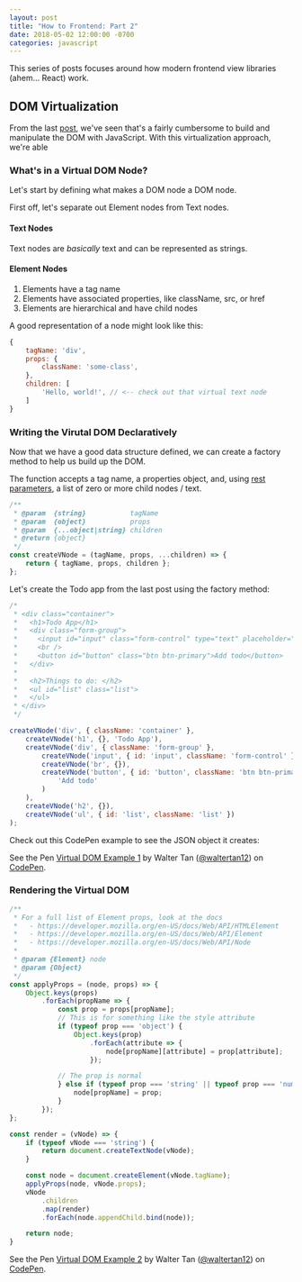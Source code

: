 ```yaml
---
layout: post
title: "How to Frontend: Part 2"
date: 2018-05-02 12:00:00 -0700
categories: javascript
---
```


This series of posts focuses around how modern frontend view libraries (ahem... React) work.

## DOM Virtualization
From the last [post](/blog/javascript/2018/05/01/how-to-frontend-part-1.html), we've seen that's a fairly cumbersome to build and manipulate the DOM with JavaScript. With this virtualization approach, we're able

### What's in a Virtual DOM Node?
Let's start by defining what makes a DOM node a DOM node.

First off, let's separate out Element nodes from Text nodes. 
#### Text Nodes
Text nodes are _basically_ text and can be represented as strings.

#### Element Nodes
1. Elements have a tag name 
2. Elements have associated properties, like className, src, or href
3. Elements are hierarchical and have child nodes

A good representation of a node might look like this:
```javascript
{
    tagName: 'div',
    props: {
        className: 'some-class',
    },
    children: [
        'Hello, world!', // <-- check out that virtual text node
    ]
}
```

### Writing the Virutal DOM Declaratively
Now that we have a good data structure defined, we can create a factory method to help us build up the DOM.

The function accepts a tag name, a properties object, and, using [rest parameters](https://developer.mozilla.org/en-US/docs/Web/JavaScript/Reference/Functions/rest_parameters), a list of zero or more child nodes / text.

```javascript
/**
 * @param  {string}           tagName
 * @param  {object}           props
 * @param  {...object|string} children
 * @return {object}
 */
const createVNode = (tagName, props, ...children) => {
    return { tagName, props, children };
};
```

Let's create the Todo app from the last post using the factory method:
```javascript
/*
 * <div class="container">
 *   <h1>Todo App</h1>
 *   <div class="form-group">
 *     <input id="input" class="form-control" type="text" placeholder="Do laundry" />
 *     <br />
 *     <button id="button" class="btn btn-primary">Add todo</button>
 *   </div>
 *
 *   <h2>Things to do: </h2>
 *   <ul id="list" class="list">
 *   </ul>
 * </div>
 */

createVNode('div', { className: 'container' }, 
    createVNode('h1', {}, 'Todo App'),
    createVNode('div', { className: 'form-group' },
        createVNode('input', { id: 'input', className: 'form-control' }),
        createVNode('br', {}),
        createVNode('button', { id: 'button', className: 'btn btn-primary' },
            'Add todo'
        )
    ),
    createVNode('h2', {}),
    createVNode('ul', { id: 'list', className: 'list' })
);
```

Check out this CodePen example to see the JSON object it creates:

<p data-height="450" data-theme-id="0" data-slug-hash="Zoypem" data-default-tab="js,result" data-user="waltertan12" data-embed-version="2" data-pen-title="Virtual DOM Example 1" class="codepen">See the Pen <a href="https://codepen.io/waltertan12/pen/Zoypem/">Virtual DOM Example 1</a> by Walter Tan (<a href="https://codepen.io/waltertan12">@waltertan12</a>) on <a href="https://codepen.io">CodePen</a>.</p>
<script async src="https://static.codepen.io/assets/embed/ei.js"></script>


### Rendering the Virtual DOM
```javascript
/**
 * For a full list of Element props, look at the docs
 *   - https://developer.mozilla.org/en-US/docs/Web/API/HTMLElement
 *   - https://developer.mozilla.org/en-US/docs/Web/API/Element
 *   - https://developer.mozilla.org/en-US/docs/Web/API/Node
 *
 * @param {Element} node
 * @param {Object}
 */
const applyProps = (node, props) => {
    Object.keys(props)
        .forEach(propName => {
            const prop = props[propName];
            // This is for something like the style attribute
            if (typeof prop === 'object') {
                Object.keys(prop)
                    .forEach(attribute => {
                        node[propName][attribute] = prop[attribute];
                    });

            // The prop is normal
            } else if (typeof prop === 'string' || typeof prop === 'number') {
                node[propName] = prop;
            }
        });
};

const render = (vNode) => {
    if (typeof vNode === 'string') {
        return document.createTextNode(vNode);
    }

    const node = document.createElement(vNode.tagName);
    applyProps(node, vNode.props);
    vNode
        .children
        .map(render)
        .forEach(node.appendChild.bind(node));

    return node;
}
```

<p data-height="450" data-theme-id="0" data-slug-hash="qYjazN" data-default-tab="js,result" data-user="waltertan12" data-embed-version="2" data-pen-title="Virtual DOM Example 2" class="codepen">See the Pen <a href="https://codepen.io/waltertan12/pen/qYjazN/">Virtual DOM Example 2</a> by Walter Tan (<a href="https://codepen.io/waltertan12">@waltertan12</a>) on <a href="https://codepen.io">CodePen</a>.</p>
<script async src="https://static.codepen.io/assets/embed/ei.js"></script>
